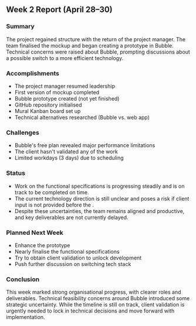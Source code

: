 ## Week 2 Report (April 28–30)

### Summary  
The project regained structure with the return of the project manager. The team finalised the mockup and began creating a prototype in Bubble. Technical concerns were raised about Bubble, prompting discussions about a possible switch to a more efficient technology.

### Accomplishments

- The project manager resumed leadership
- First version of mockup completed
- Bubble prototype created (not yet finished)
- GitHub repository initialised
- Mural Kanban board set up
- Technical alternatives researched (Bubble vs. web app)

### Challenges

- Bubble's free plan revealed major performance limitations
- The client hasn't validated any of the work
- Limited workdays (3 days) due to scheduling

### Status

- Work on the functional specifications is progressing steadily and is on track to be completed on time.
- The current technology direction is still unclear and poses a risk if client input is not provided before the .
- Despite these uncertainties, the team remains aligned and productive, and key deliverables are not currently delayed.

### Planned Next Week

- Enhance the prototype
- Nearly finalise the functional specifications
- Try to obtain client validation to unlock development    
- Push further discussion on switching tech stack

### Conclusion

This week marked strong organisational progress, with clearer roles and deliverables. Technical feasibility concerns around Bubble introduced some strategic uncertainty. While the timeline is still on track, client validation is urgently needed to lock in technical decisions and move forward with implementation.
